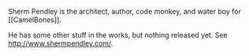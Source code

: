 Sherm Pendley is the architect, author, code monkey, and water boy for [[CamelBones]].

He has some other stuff in the works, but nothing released yet. See http://www.shermpendley.com/.